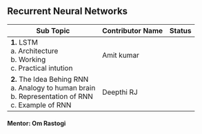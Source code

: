 ## Recurrent Neural Networks


| Sub Topic | Contributor Name | Status     |
| --------- | ---------------- | ---------- |
| **1\.** LSTM<br>a. Architecture<br>b. Working<br>c. Practical intution                                    | Amit kumar |  |
| **2\.** The Idea Behing RNN<br>a. Analogy to human brain<br>b. Representation of RNN<br>c. Example of RNN | Deepthi RJ |  |

#### Mentor: Om Rastogi
